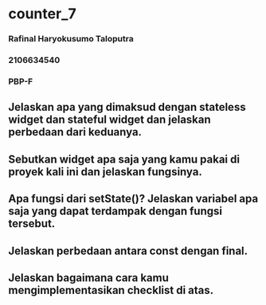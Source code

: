 # counter_7

### Rafinal Haryokusumo Taloputra
### 2106634540
### PBP-F

## Jelaskan apa yang dimaksud dengan stateless widget dan stateful widget dan jelaskan perbedaan dari keduanya.

## Sebutkan widget apa saja yang kamu pakai di proyek kali ini dan jelaskan fungsinya.

## Apa fungsi dari setState()? Jelaskan variabel apa saja yang dapat terdampak dengan fungsi tersebut.

## Jelaskan perbedaan antara const dengan final.

## Jelaskan bagaimana cara kamu mengimplementasikan checklist di atas.
